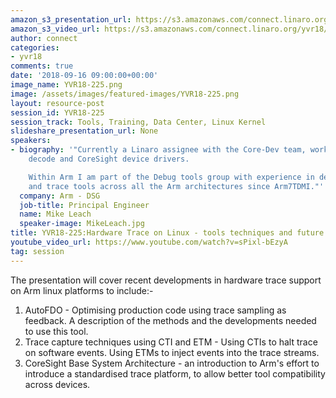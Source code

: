 ```yaml
---
amazon_s3_presentation_url: https://s3.amazonaws.com/connect.linaro.org/yvr18/presentations/yvr18-225.pdf
amazon_s3_video_url: https://s3.amazonaws.com/connect.linaro.org/yvr18/videos/yvr18-225.mp4
author: connect
categories:
- yvr18
comments: true
date: '2018-09-16 09:00:00+00:00'
image_name: YVR18-225.png
image: /assets/images/featured-images/YVR18-225.png
layout: resource-post
session_id: YVR18-225
session_track: Tools, Training, Data Center, Linux Kernel
slideshare_presentation_url: None
speakers:
- biography: '"Currently a Linaro assignee with the Core-Dev team, working on trace
    decode and CoreSight device drivers.

    Within Arm I am part of the Debug tools group with experience in developing debug
    and trace tools across all the Arm architectures since Arm7TDMI."'
  company: Arm - DSG
  job-title: Principal Engineer
  name: Mike Leach
  speaker-image: MikeLeach.jpg
title: YVR18-225:Hardware Trace on Linux - tools techniques and future directions
youtube_video_url: https://www.youtube.com/watch?v=sPixl-bEzyA
tag: session
---
```


The presentation will cover recent developments in hardware trace support on Arm linux platforms to include:-
1) AutoFDO - Optimising production code using trace sampling as feedback. A description of the methods and the developments needed to use this tool.
2) Trace capture techniques using CTI and ETM - Using CTIs to halt trace on software events. Using ETMs to inject events into the trace streams.
3) CoreSight Base System Architecture - an introduction to Arm's effort to introduce a standardised trace platform, to allow better tool compatibility across devices.
